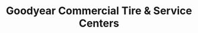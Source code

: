 ---
title: "Goodyear Commercial Tire & Service Centers"
url: /kenly/goodyear-commercial-tire-und-service-centers/
shop: Reifen
---